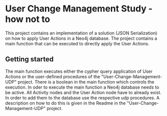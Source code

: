 # User Change Management Study - how not to
This project contains an implementation of a solution (JSON Serialization) on how to apply User Actions in a Neo4j database. 
The project contains a main function that can be executed to directly apply the User Actions.

## Getting started
The main function executes either the cypher query application of User Actions or the user-defined procedures of the "User-Change-Management-UDP" project. There is a boolean in the main function which controls the execution. In oder to execute the main function a Neo4j database needs to be active. All Activity nodes and the User Action node have to already exist. In order to add them to the database use the respective udp procedures. A description on how to do this is given in the Readme in the "User-Change-Management-UDP" project.